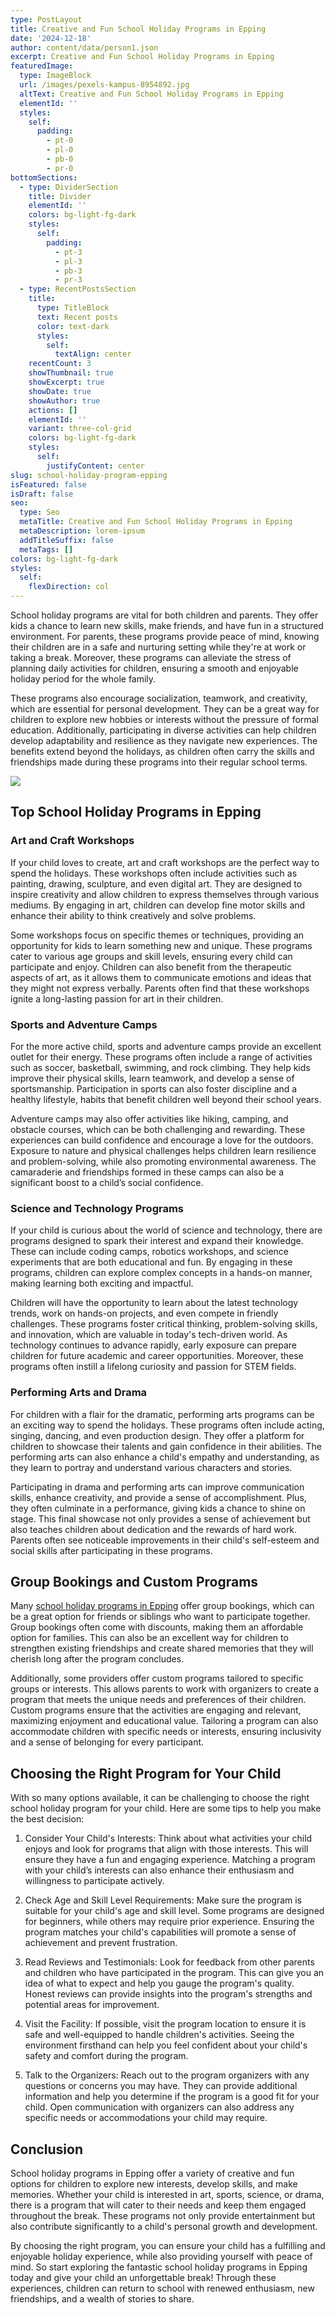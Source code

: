```yaml
---
type: PostLayout
title: Creative and Fun School Holiday Programs in Epping
date: '2024-12-18'
author: content/data/person1.json
excerpt: Creative and Fun School Holiday Programs in Epping
featuredImage:
  type: ImageBlock
  url: /images/pexels-kampus-8954892.jpg
  altText: Creative and Fun School Holiday Programs in Epping
  elementId: ''
  styles:
    self:
      padding:
        - pt-0
        - pl-0
        - pb-0
        - pr-0
bottomSections:
  - type: DividerSection
    title: Divider
    elementId: ''
    colors: bg-light-fg-dark
    styles:
      self:
        padding:
          - pt-3
          - pl-3
          - pb-3
          - pr-3
  - type: RecentPostsSection
    title:
      type: TitleBlock
      text: Recent posts
      color: text-dark
      styles:
        self:
          textAlign: center
    recentCount: 3
    showThumbnail: true
    showExcerpt: true
    showDate: true
    showAuthor: true
    actions: []
    elementId: ''
    variant: three-col-grid
    colors: bg-light-fg-dark
    styles:
      self:
        justifyContent: center
slug: school-holiday-program-epping
isFeatured: false
isDraft: false
seo:
  type: Seo
  metaTitle: Creative and Fun School Holiday Programs in Epping
  metaDescription: lorem-ipsum
  addTitleSuffix: false
  metaTags: []
colors: bg-light-fg-dark
styles:
  self:
    flexDirection: col
---
```

School holiday programs are vital for both children and parents. They offer kids a chance to learn new skills, make friends, and have fun in a structured environment. For parents, these programs provide peace of mind, knowing their children are in a safe and nurturing setting while they're at work or taking a break. Moreover, these programs can alleviate the stress of planning daily activities for children, ensuring a smooth and enjoyable holiday period for the whole family.

These programs also encourage socialization, teamwork, and creativity, which are essential for personal development. They can be a great way for children to explore new hobbies or interests without the pressure of formal education. Additionally, participating in diverse activities can help children develop adaptability and resilience as they navigate new experiences. The benefits extend beyond the holidays, as children often carry the skills and friendships made during these programs into their regular school terms.

![](/images/pexels-kampus-8954892.jpg)



## Top School Holiday Programs in Epping

### Art and Craft Workshops

If your child loves to create, art and craft workshops are the perfect way to spend the holidays. These workshops often include activities such as painting, drawing, sculpture, and even digital art. They are designed to inspire creativity and allow children to express themselves through various mediums. By engaging in art, children can develop fine motor skills and enhance their ability to think creatively and solve problems.

Some workshops focus on specific themes or techniques, providing an opportunity for kids to learn something new and unique. These programs cater to various age groups and skill levels, ensuring every child can participate and enjoy. Children can also benefit from the therapeutic aspects of art, as it allows them to communicate emotions and ideas that they might not express verbally. Parents often find that these workshops ignite a long-lasting passion for art in their children.

### Sports and Adventure Camps

For the more active child, sports and adventure camps provide an excellent outlet for their energy. These programs often include a range of activities such as soccer, basketball, swimming, and rock climbing. They help kids improve their physical skills, learn teamwork, and develop a sense of sportsmanship. Participation in sports can also foster discipline and a healthy lifestyle, habits that benefit children well beyond their school years.

Adventure camps may also offer activities like hiking, camping, and obstacle courses, which can be both challenging and rewarding. These experiences can build confidence and encourage a love for the outdoors. Exposure to nature and physical challenges helps children learn resilience and problem-solving, while also promoting environmental awareness. The camaraderie and friendships formed in these camps can also be a significant boost to a child’s social confidence.

### Science and Technology Programs

If your child is curious about the world of science and technology, there are programs designed to spark their interest and expand their knowledge. These can include coding camps, robotics workshops, and science experiments that are both educational and fun. By engaging in these programs, children can explore complex concepts in a hands-on manner, making learning both exciting and impactful.

Children will have the opportunity to learn about the latest technology trends, work on hands-on projects, and even compete in friendly challenges. These programs foster critical thinking, problem-solving skills, and innovation, which are valuable in today's tech-driven world. As technology continues to advance rapidly, early exposure can prepare children for future academic and career opportunities. Moreover, these programs often instill a lifelong curiosity and passion for STEM fields.

### Performing Arts and Drama

For children with a flair for the dramatic, performing arts programs can be an exciting way to spend the holidays. These programs often include acting, singing, dancing, and even production design. They offer a platform for children to showcase their talents and gain confidence in their abilities. The performing arts can also enhance a child's empathy and understanding, as they learn to portray and understand various characters and stories.

Participating in drama and performing arts can improve communication skills, enhance creativity, and provide a sense of accomplishment. Plus, they often culminate in a performance, giving kids a chance to shine on stage. This final showcase not only provides a sense of achievement but also teaches children about dedication and the rewards of hard work. Parents often see noticeable improvements in their child's self-esteem and social skills after participating in these programs.

## Group Bookings and Custom Programs

Many [school holiday programs in Epping](https://leisurecity.ymca.org.au/venue-hire/school-group-bookings/) offer group bookings, which can be a great option for friends or siblings who want to participate together. Group bookings often come with discounts, making them an affordable option for families. This can also be an excellent way for children to strengthen existing friendships and create shared memories that they will cherish long after the program concludes.

Additionally, some providers offer custom programs tailored to specific groups or interests. This allows parents to work with organizers to create a program that meets the unique needs and preferences of their children. Custom programs ensure that the activities are engaging and relevant, maximizing enjoyment and educational value. Tailoring a program can also accommodate children with specific needs or interests, ensuring inclusivity and a sense of belonging for every participant.

## Choosing the Right Program for Your Child

With so many options available, it can be challenging to choose the right school holiday program for your child. Here are some tips to help you make the best decision:

1.  Consider Your Child's Interests: Think about what activities your child enjoys and look for programs that align with those interests. This will ensure they have a fun and engaging experience. Matching a program with your child’s interests can also enhance their enthusiasm and willingness to participate actively.

2.  Check Age and Skill Level Requirements: Make sure the program is suitable for your child's age and skill level. Some programs are designed for beginners, while others may require prior experience. Ensuring the program matches your child's capabilities will promote a sense of achievement and prevent frustration.

3.  Read Reviews and Testimonials: Look for feedback from other parents and children who have participated in the program. This can give you an idea of what to expect and help you gauge the program's quality. Honest reviews can provide insights into the program's strengths and potential areas for improvement.

4.  Visit the Facility: If possible, visit the program location to ensure it is safe and well-equipped to handle children's activities. Seeing the environment firsthand can help you feel confident about your child's safety and comfort during the program.

5.  Talk to the Organizers: Reach out to the program organizers with any questions or concerns you may have. They can provide additional information and help you determine if the program is a good fit for your child. Open communication with organizers can also address any specific needs or accommodations your child may require.

## Conclusion

School holiday programs in Epping offer a variety of creative and fun options for children to explore new interests, develop skills, and make memories. Whether your child is interested in art, sports, science, or drama, there is a program that will cater to their needs and keep them engaged throughout the break. These programs not only provide entertainment but also contribute significantly to a child's personal growth and development.

By choosing the right program, you can ensure your child has a fulfilling and enjoyable holiday experience, while also providing yourself with peace of mind. So start exploring the fantastic school holiday programs in Epping today and give your child an unforgettable break! Through these experiences, children can return to school with renewed enthusiasm, new friendships, and a wealth of stories to share.
